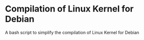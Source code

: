 # Compilation of Linux Kernel for Debian
A bash script to simplify the compilation of Linux Kernel for Debian
